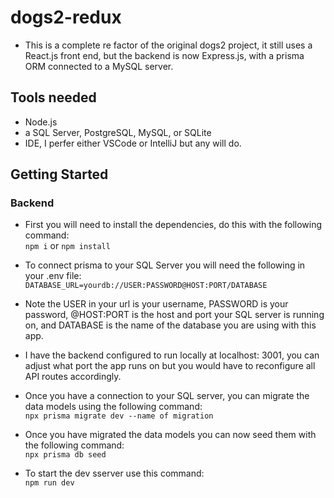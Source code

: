 # dogs2-redux

* This is a complete re factor of the original dogs2 project, it still uses a React.js front end, but the backend is now Express.js, with a prisma ORM connected to a MySQL server.

## Tools needed
* Node.js
* a SQL Server, PostgreSQL, MySQL, or SQLite
* IDE, I perfer either VSCode or IntelliJ but any will do.

## Getting Started

### Backend
* First you will need to install the dependencies, do this with the following command:<br />
 `npm i` or `npm install`

* To connect prisma to your SQL Server you will need the following in your .env file:<br />
 `DATABASE_URL=yourdb://USER:PASSWORD@HOST:PORT/DATABASE`

* Note the USER in your url is your username, PASSWORD is your password, @HOST:PORT is the host and port your SQL server is running on, and DATABASE is the name of the database you are using with this app.
* I have the backend configured to run locally at localhost: 3001, you can adjust what port the app runs on but you would have to reconfigure all API routes accordingly.

* Once you have a connection to your SQL server, you can migrate the data models using the following command:<br />
 `npx prisma migrate dev --name of migration`
* Once you have migrated the data models you can now seed them with the following command:<br />
 `npx prisma db seed `

* To start the dev sserver use this command:<br />
 `npm run dev`

